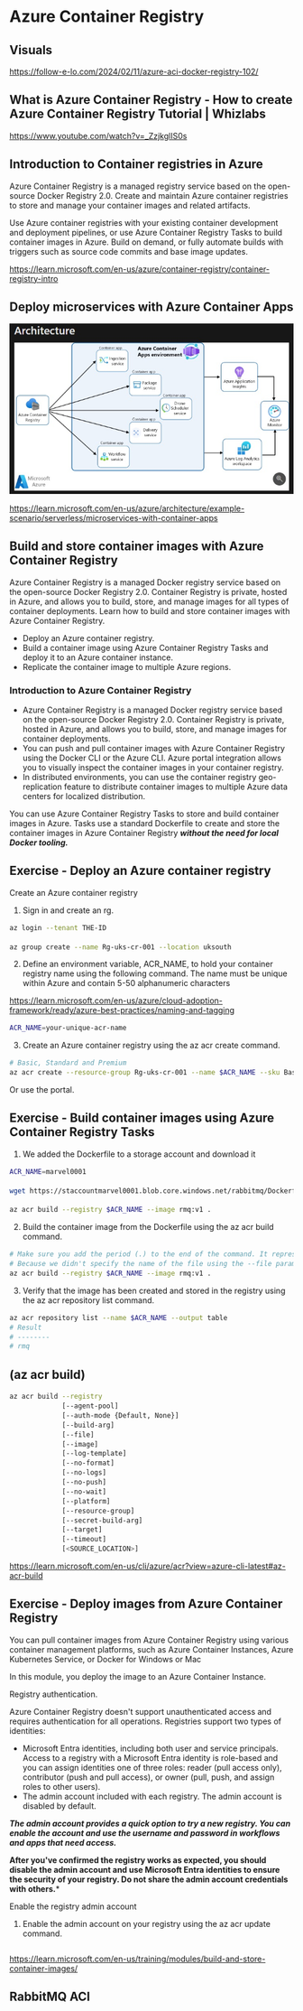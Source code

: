 # Azure Container Registry


## Visuals

https://follow-e-lo.com/2024/02/11/azure-aci-docker-registry-102/

## What is Azure Container Registry - How to create Azure Container Registry Tutorial | Whizlabs

https://www.youtube.com/watch?v=_ZzjkglIS0s

## Introduction to Container registries in Azure

Azure Container Registry is a managed registry service based on the open-source Docker Registry 2.0. Create and maintain Azure container registries to store and manage your container images and related artifacts.

Use Azure container registries with your existing container development and deployment pipelines, or use Azure Container Registry Tasks to build container images in Azure. Build on demand, or fully automate builds with triggers such as source code commits and base image updates.

https://learn.microsoft.com/en-us/azure/container-registry/container-registry-intro


## Deploy microservices with Azure Container Apps


![Azure resources](https://github.com/spawnmarvel/learning-docker/blob/main/images/registry.jpg)

https://learn.microsoft.com/en-us/azure/architecture/example-scenario/serverless/microservices-with-container-apps


## Build and store container images with Azure Container Registry

Azure Container Registry is a managed Docker registry service based on the open-source Docker Registry 2.0. Container Registry is private, hosted in Azure, and allows you to build, store, and manage images for all types of container deployments. Learn how to build and store container images with Azure Container Registry.

* Deploy an Azure container registry.
* Build a container image using Azure Container Registry Tasks and deploy it to an Azure container instance.
* Replicate the container image to multiple Azure regions.

### Introduction to Azure Container Registry

* Azure Container Registry is a managed Docker registry service based on the open-source Docker Registry 2.0. Container Registry is private, hosted in Azure, and allows you to build, store, and manage images for container deployments.
* You can push and pull container images with Azure Container Registry using the Docker CLI or the Azure CLI. Azure portal integration allows you to visually inspect the container images in your container registry.
* In distributed environments, you can use the container registry geo-replication feature to distribute container images to multiple Azure data centers for localized distribution.

You can use Azure Container Registry Tasks to store and build container images in Azure. Tasks use a standard Dockerfile to create and store the container images in Azure Container Registry ***without the need for local Docker tooling.***

## Exercise - Deploy an Azure container registry

Create an Azure container registry

1. Sign in and create an rg.
```bash
az login --tenant THE-ID

az group create --name Rg-uks-cr-001 --location uksouth
```

2. Define an environment variable, ACR_NAME, to hold your container registry name using the following command. The name must be unique within Azure and contain 5-50 alphanumeric characters

https://learn.microsoft.com/en-us/azure/cloud-adoption-framework/ready/azure-best-practices/naming-and-tagging


```bash
ACR_NAME=your-unique-acr-name

```

3. Create an Azure container registry using the az acr create command.

```bash
# Basic, Standard and Premium
az acr create --resource-group Rg-uks-cr-001 --name $ACR_NAME --sku Basic

```

Or use the portal.

## Exercise - Build container images using Azure Container Registry Tasks

1. We added the Dockerfile to a storage account and download it

```bash
ACR_NAME=marvel0001

wget https://staccountmarvel0001.blob.core.windows.net/rabbitmq/Dockerfile

az acr build --registry $ACR_NAME --image rmq:v1 .

```
2. Build the container image from the Dockerfile using the az acr build command.

```bash
# Make sure you add the period (.) to the end of the command. It represents the source directory containing the Dockerfile. 
# Because we didn't specify the name of the file using the --file parameter, the command looks for a file called Dockerfile in our current directory.
az acr build --registry $ACR_NAME --image rmq:v1 .
```
3. Verify that the image has been created and stored in the registry using the az acr repository list command.

```bash
az acr repository list --name $ACR_NAME --output table
# Result
# --------
# rmq
```

## (az acr build)

```bash
az acr build --registry
             [--agent-pool]
             [--auth-mode {Default, None}]
             [--build-arg]
             [--file]
             [--image]
             [--log-template]
             [--no-format]
             [--no-logs]
             [--no-push]
             [--no-wait]
             [--platform]
             [--resource-group]
             [--secret-build-arg]
             [--target]
             [--timeout]
             [<SOURCE_LOCATION>]
```

https://learn.microsoft.com/en-us/cli/azure/acr?view=azure-cli-latest#az-acr-build

## Exercise - Deploy images from Azure Container Registry

You can pull container images from Azure Container Registry using various container management platforms, such as Azure Container Instances, Azure Kubernetes Service, or Docker for Windows or Mac

In this module, you deploy the image to an Azure Container Instance.

Registry authentication.

Azure Container Registry doesn't support unauthenticated access and requires authentication for all operations. Registries support two types of identities:

* Microsoft Entra identities, including both user and service principals. Access to a registry with a Microsoft Entra identity is role-based and you can assign identities one of three roles: reader (pull access only), contributor (push and pull access), or owner (pull, push, and assign roles to other users).
* The admin account included with each registry. The admin account is disabled by default.

***The admin account provides a quick option to try a new registry. You can enable the account and use the username and password in workflows and apps that need access.***

**After you've confirmed the registry works as expected, you should disable the admin account and use Microsoft Entra identities to ensure the security of your registry. Do not share the admin account credentials with others.***

Enable the registry admin account

1. Enable the admin account on your registry using the az acr update command.
```bash
```

https://learn.microsoft.com/en-us/training/modules/build-and-store-container-images/

## RabbitMQ ACI